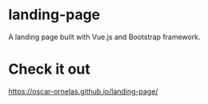 # landing-page

A landing page built with Vue.js and Bootstrap framework.

# Check it out

https://oscar-ornelas.github.io/landing-page/

